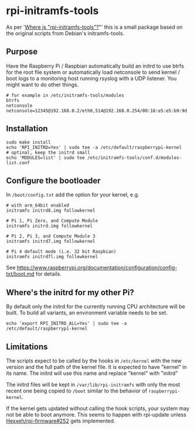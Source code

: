 # rpi-initramfs-tools

As per '[Where is "rpi-initramfs-tools"?](https://www.raspberrypi.org/forums/viewtopic.php?t=241313)"'
this is a small package based on the original scripts from Debian's initramfs-tools.

## Purpose

Have the Raspberry Pi / Raspbian automatically build an initrd to use btrfs for the
root file system or automatically load netconsole to send kernel / boot logs to a
monitoring host running rsyslog with a UDP listener.
You might want to do other things.

```
# for example in /etc/initramfs-tools/modules
btrfs
netconsole netconsole=12345@192.168.0.2/eth0,514@192.168.0.254/00:16:e5:e5:b9:9d
```

## Installation

```
sudo make install
echo 'RPI_INITRD=Yes' | sudo tee -a /etc/default/raspberrypi-kernel
# optinal, keep the initrd small
echo 'MODULES=list' | sudo tee /etc/initramfs-tools/conf.d/modules-list.conf
```

## Configure the bootloader
In ```/boot/config.txt``` add the option for your kernel, e.g.

```
# with arm_64bit enabled
initramfs initrd8.img followkernel

# Pi 1, Pi Zero, and Compute Module
initramfs initrd.img followkernel

# Pi 2, Pi 3, and Compute Module 3
initramfs initrd7.img followkernel

# Pi 4 default mode (i.e. 32 bit Raspbian)
initramfs initrd7l.img followkernel
```

See https://www.raspberrypi.org/documentation/configuration/config-txt/boot.md for details.

## Where's the initrd for my other Pi?

By default only the initrd for the currently running CPU architecture will be built.
To build all variants, an environment variable needs to be set.
```
echo 'export RPI_INITRD_ALL=Yes' | sudo tee -a /etc/default/raspberrypi-kernel
```

## Limitations

The scripts expect to be called by the hooks in ```/etc/kernel``` with the new version
and the full path of the kernel file. It is expected to have "kernel" in its name.
The initrd will use this name and replace "kernel" with "initrd"

The initrd files will be kept in ```/var/lib/rpi-initramfs``` with only the most recent
one being copied to ```/boot``` similar to the behavior of ```raspberrypi-kernel```.

If the kernel gets updated without calling the hook scripts, your system may not be able
to boot anymore. This seems to happen with rpi-update unless
[Hexxeh/rpi-firmware#252](https://github.com/Hexxeh/rpi-update/issues/252)
gets implemented.
